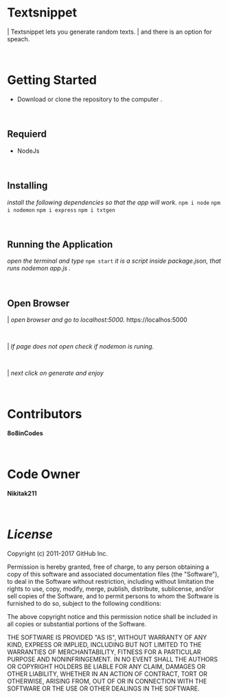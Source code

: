 # **Textsnippet** #
| Textsnippet lets you generate random texts.
| and there is an option for speach.

<br/>

# **Getting Started** #

* Download or clone the repository to the computer .

<br/>

## **Requierd** ##
* NodeJs

<br/>

## **Installing** ##
 *install the following dependencies so that the app will work.*
`npm i node`
`npm i nodemon`
`npm i express`
`npm i txtgen`

<br/>

## **Running the Application** ##
*open the terminal and type* `npm start` *it is a script inside package.json, that runs nodemon app.js .*

<br/>

## **Open Browser** ##
| *open browser and go to localhost:5000.*
 https://localhos:5000
 
 <br/>
 
| *If page does not open check if nodemon is runing.*

<br/>

| *next click on generate and enjoy*

<br/>

# **Contributors** #
 **8o8inCodes**

<br/>

# **Code Owner** #
 **Nikitak211**
 
<br/>

# *License* #
Copyright (c) 2011-2017 GitHub Inc.

Permission is hereby granted, free of charge, to any person obtaining a copy of this software and associated documentation files (the "Software"), to deal in the Software without restriction, including without limitation the rights to use, copy, modify, merge, publish, distribute, sublicense, and/or sell copies of the Software, and to permit persons to whom the Software is furnished to do so, subject to the following conditions:

The above copyright notice and this permission notice shall be included in all copies or substantial portions of the Software.

THE SOFTWARE IS PROVIDED "AS IS", WITHOUT WARRANTY OF ANY KIND, EXPRESS OR IMPLIED, INCLUDING BUT NOT LIMITED TO THE WARRANTIES OF MERCHANTABILITY, FITNESS FOR A PARTICULAR PURPOSE AND NONINFRINGEMENT. IN NO EVENT SHALL THE AUTHORS OR COPYRIGHT HOLDERS BE LIABLE FOR ANY CLAIM, DAMAGES OR OTHER LIABILITY, WHETHER IN AN ACTION OF CONTRACT, TORT OR OTHERWISE, ARISING FROM, OUT OF OR IN CONNECTION WITH THE SOFTWARE OR THE USE OR OTHER DEALINGS IN THE SOFTWARE.
